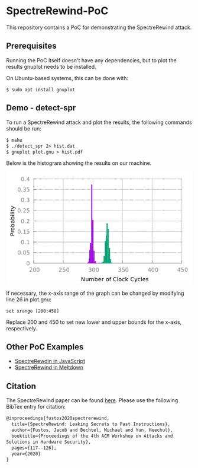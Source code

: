 # SpectreRewind-PoC

This repository contains a PoC for demonstrating the SpectreRewind attack.

## Prerequisites

Running the PoC itself doesn't have any dependencies, but to plot the results gnuplot needs to be installed. 

On Ubuntu-based systems, this can be done with:

	$ sudo apt install gnuplot

## Demo - detect-spr

To run a SpectreRewind attack and plot the results, the following commands should be run:

	$ make
	$ ./detect_spr 2> hist.dat
	$ gnuplot plot.gnu > hist.pdf

Below is the histogram showing the results on our machine.

![i5-6500](./figs/i5-6500_libk_hist.png)

	
If necessary, the x-axis range of the graph can be changed by modifying line 26 in plot.gnu:

	set xrange [200:450]

Replace 200 and 450 to set new lower and upper bounds for the x-axis, respectively.


## Other PoC Examples

- [SpectreRewdin in JavaScript](./README-js.md)
- [SpectreRewind in Meltdown](./README-meltdown.md)

## Citation

The SpectreRewind paper can be found [here](http://www.ittc.ku.edu/~heechul/papers/spectrerewind-ashes2020-camera.pdf). 
Please use the following BibTex entry for citation:

```
@inproceedings{fustos2020spectrerewind,
  title={SpectreRewind: Leaking Secrets to Past Instructions},
  author={Fustos, Jacob and Bechtel, Michael and Yun, Heechul},
  booktitle={Proceedings of the 4th ACM Workshop on Attacks and Solutions in Hardware Security},
  pages={117--126},
  year={2020}
}
```
